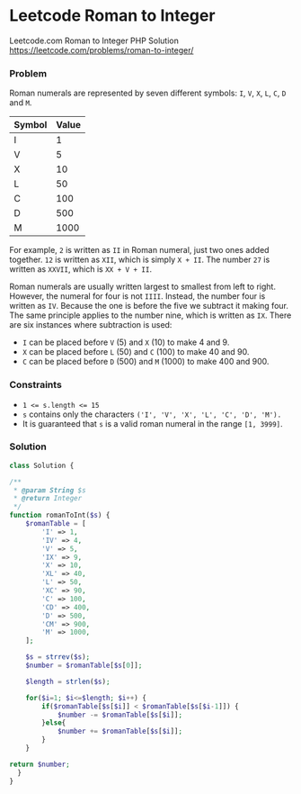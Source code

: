 # Leetcode Roman to Integer
Leetcode.com Roman to Integer PHP Solution  
<https://leetcode.com/problems/roman-to-integer/>

### Problem
Roman numerals are represented by seven different symbols: `I`, `V`, `X`, `L`, `C`, `D` and `M`.  

| Symbol | Value |
|--------|-------|
| I      | 1     |
| V      | 5     |
| X      | 10    |
| L      | 50    |
| C      | 100   |
| D      | 500   |
| M      | 1000  |  

For example, `2` is written as `II` in Roman numeral, just two ones added together. `12` is written as `XII`, which is simply `X + II`. The number `27` is written as `XXVII`, which is `XX + V + II`.  

Roman numerals are usually written largest to smallest from left to right. However, the numeral for four is not `IIII`. Instead, the number four is written as `IV`. Because the one is before the five we subtract it making four. The same principle applies to the number nine, which is written as `IX`. There are six instances where subtraction is used:
- `I` can be placed before `V` (5) and `X` (10) to make 4 and 9. 
- `X` can be placed before `L` (50) and `C` (100) to make 40 and 90. 
- `C` can be placed before `D` (500) and `M` (1000) to make 400 and 900.  

### Constraints
- `1 <= s.length <= 15`
- `s` contains only the characters `('I', 'V', 'X', 'L', 'C', 'D', 'M').`
- It is guaranteed that `s` is a valid roman numeral in the range `[1, 3999]`.

### Solution
```PHP
class Solution {

/**
 * @param String $s
 * @return Integer
 */
function romanToInt($s) {
	$romanTable = [
		'I' => 1,
		'IV' => 4,
		'V' => 5,
		'IX' => 9,
		'X' => 10,
		'XL' => 40,
		'L' => 50,
		'XC' => 90,
		'C' => 100,
		'CD' => 400,
		'D' => 500,
		'CM' => 900,
		'M' => 1000,
	];

	$s = strrev($s);
	$number = $romanTable[$s[0]];

	$length = strlen($s);

	for($i=1; $i<=$length; $i++) {
		if($romanTable[$s[$i]] < $romanTable[$s[$i-1]]) {
			$number -= $romanTable[$s[$i]];
		}else{
			$number += $romanTable[$s[$i]];
		}
	}

return $number;
  }
}
```
